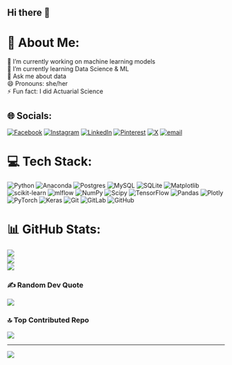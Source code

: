 ## Hi there 👋

# 💫 About Me:
🔭 I’m currently working on machine learning models<br>🌱 I’m currently learning Data Science & ML <br>💬 Ask me about data<br>😄 Pronouns: she/her<br>⚡ Fun fact: I did Actuarial Science


## 🌐 Socials:
[![Facebook](https://img.shields.io/badge/Facebook-%231877F2.svg?logo=Facebook&logoColor=white)](https://facebook.com/lmutua) [![Instagram](https://img.shields.io/badge/Instagram-%23E4405F.svg?logo=Instagram&logoColor=white)](https://instagram.com/lmutua) [![LinkedIn](https://img.shields.io/badge/LinkedIn-%230077B5.svg?logo=linkedin&logoColor=white)](https://linkedin.com/in/lmutua) [![Pinterest](https://img.shields.io/badge/Pinterest-%23E60023.svg?logo=Pinterest&logoColor=white)](https://pinterest.com/lmutua) [![X](https://img.shields.io/badge/X-black.svg?logo=X&logoColor=white)](https://x.com/lmutua) [![email](https://img.shields.io/badge/Email-D14836?logo=gmail&logoColor=white)](mailto:lucynthambi06@gmail.com) 

# 💻 Tech Stack:
![Python](https://img.shields.io/badge/python-3670A0?style=for-the-badge&logo=python&logoColor=ffdd54) ![Anaconda](https://img.shields.io/badge/Anaconda-%2344A833.svg?style=for-the-badge&logo=anaconda&logoColor=white) ![Postgres](https://img.shields.io/badge/postgres-%23316192.svg?style=for-the-badge&logo=postgresql&logoColor=white) ![MySQL](https://img.shields.io/badge/mysql-4479A1.svg?style=for-the-badge&logo=mysql&logoColor=white) ![SQLite](https://img.shields.io/badge/sqlite-%2307405e.svg?style=for-the-badge&logo=sqlite&logoColor=white) ![Matplotlib](https://img.shields.io/badge/Matplotlib-%23ffffff.svg?style=for-the-badge&logo=Matplotlib&logoColor=black) ![scikit-learn](https://img.shields.io/badge/scikit--learn-%23F7931E.svg?style=for-the-badge&logo=scikit-learn&logoColor=white) ![mlflow](https://img.shields.io/badge/mlflow-%23d9ead3.svg?style=for-the-badge&logo=numpy&logoColor=blue) ![NumPy](https://img.shields.io/badge/numpy-%23013243.svg?style=for-the-badge&logo=numpy&logoColor=white) ![Scipy](https://img.shields.io/badge/SciPy-%230C55A5.svg?style=for-the-badge&logo=scipy&logoColor=%white) ![TensorFlow](https://img.shields.io/badge/TensorFlow-%23FF6F00.svg?style=for-the-badge&logo=TensorFlow&logoColor=white) ![Pandas](https://img.shields.io/badge/pandas-%23150458.svg?style=for-the-badge&logo=pandas&logoColor=white) ![Plotly](https://img.shields.io/badge/Plotly-%233F4F75.svg?style=for-the-badge&logo=plotly&logoColor=white) ![PyTorch](https://img.shields.io/badge/PyTorch-%23EE4C2C.svg?style=for-the-badge&logo=PyTorch&logoColor=white) ![Keras](https://img.shields.io/badge/Keras-%23D00000.svg?style=for-the-badge&logo=Keras&logoColor=white) ![Git](https://img.shields.io/badge/git-%23F05033.svg?style=for-the-badge&logo=git&logoColor=white) ![GitLab](https://img.shields.io/badge/gitlab-%23181717.svg?style=for-the-badge&logo=gitlab&logoColor=white) ![GitHub](https://img.shields.io/badge/github-%23121011.svg?style=for-the-badge&logo=github&logoColor=white)
# 📊 GitHub Stats:
![](https://github-readme-stats.vercel.app/api?username=lmutua&theme=dark&hide_border=false&include_all_commits=false&count_private=false)<br/>
![](https://nirzak-streak-stats.vercel.app/?user=lmutua&theme=dark&hide_border=false)<br/>
![](https://github-readme-stats.vercel.app/api/top-langs/?username=lmutua&theme=dark&hide_border=false&include_all_commits=false&count_private=false&layout=compact)

### ✍️ Random Dev Quote
![](https://quotes-github-readme.vercel.app/api?type=horizontal&theme=radical)

### 🔝 Top Contributed Repo
![](https://github-contributor-stats.vercel.app/api?username=lmutua&limit=5&theme=dark&combine_all_yearly_contributions=true)

---
[![](https://visitcount.itsvg.in/api?id=lmutua&icon=0&color=0)](https://visitcount.itsvg.in)

<!-- Proudly created with GPRM ( https://gprm.itsvg.in ) -->
